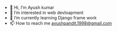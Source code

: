 - 👋 Hi, I’m Ayush kumar
- 👀 I’m interested in web devloapment
- 🌱 I’m currently learning Django frame work
- 📫 How to reach me ayushpandit.1998@gmail.com

<!---
ayu-oss/ayu-oss is a ✨ special ✨ repository because its `README.md` (this file) appears on your GitHub profile.
You can click the Preview link to take a look at your changes.
--->
